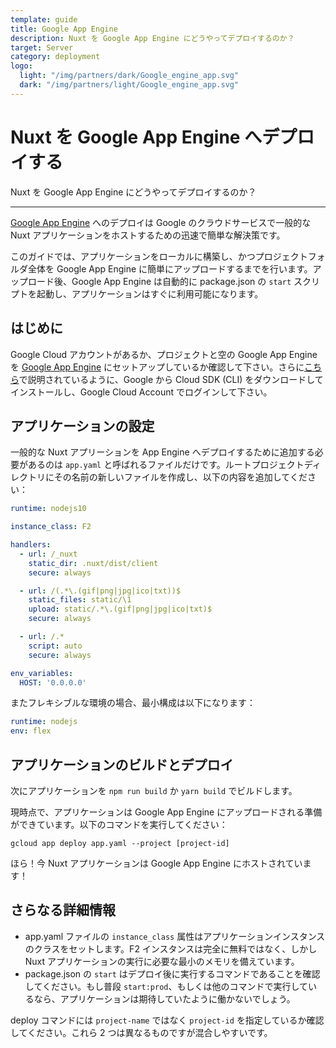 ```yaml
---
template: guide
title: Google App Engine
description: Nuxt を Google App Engine にどうやってデプロイするのか？
target: Server
category: deployment
logo:
  light: "/img/partners/dark/Google_engine_app.svg"
  dark: "/img/partners/light/Google_engine_app.svg"
---
```

# Nuxt を Google App Engine へデプロイする

Nuxt を Google App Engine にどうやってデプロイするのか？

---

[Google App Engine](https://cloud.google.com/appengine/) へのデプロイは Google のクラウドサービスで一般的な Nuxt アプリケーションをホストするための迅速で簡単な解決策です。

このガイドでは、アプリケーションをローカルに構築し、かつプロジェクトフォルダ全体を Google App Engine に簡単にアップロードするまでを行います。アップロード後、Google App Engine は自動的に package.json の `start` スクリプトを起動し、アプリケーションはすぐに利用可能になります。

## はじめに

Google Cloud アカウントがあるか、プロジェクトと空の Google App Engine を [Google App Engine](https://cloud.google.com/appengine/) にセットアップしているか確認して下さい。さらに[こちら](https://cloud.google.com/sdk/)で説明されているように、Google から Cloud SDK (CLI) をダウンロードしてインストールし、Google Cloud Account でログインして下さい。

## アプリケーションの設定

一般的な Nuxt アプリーションを App Engine へデプロイするために追加する必要があるのは `app.yaml` と呼ばれるファイルだけです。ルートプロジェクトディレクトリにその名前の新しいファイルを作成し、以下の内容を追加してください：

```yaml
runtime: nodejs10

instance_class: F2

handlers:
  - url: /_nuxt
    static_dir: .nuxt/dist/client
    secure: always

  - url: /(.*\.(gif|png|jpg|ico|txt))$
    static_files: static/\1
    upload: static/.*\.(gif|png|jpg|ico|txt)$
    secure: always

  - url: /.*
    script: auto
    secure: always

env_variables:
  HOST: '0.0.0.0'
```

またフレキシブルな環境の場合、最小構成は以下になります：

```yaml
runtime: nodejs
env: flex
```

## アプリケーションのビルドとデプロイ

次にアプリケーションを `npm run build` か `yarn build` でビルドします。

現時点で、アプリケーションは Google App Engine にアップロードされる準備ができています。以下のコマンドを実行してください：

```
gcloud app deploy app.yaml --project [project-id]
```

ほら！今 Nuxt アプリケーションは Google App Engine にホストされています！

## さらなる詳細情報

- app.yaml ファイルの `instance_class` 属性はアプリケーションインスタンスのクラスをセットします。F2 インスタンスは完全に無料ではなく、しかし Nuxt アプリケーションの実行に必要な最小のメモリを備えています。
- package.json の `start` はデプロイ後に実行するコマンドであることを確認してください。もし普段 `start:prod`、もしくは他のコマンドで実行しているなら、アプリケーションは期待していたように働かないでしょう。

deploy コマンドには `project-name` ではなく `project-id` を指定しているか確認してください。これら 2 つは異なるものですが混合しやすいです。
